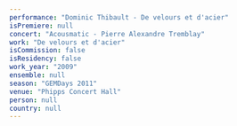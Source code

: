 ```yaml
---
performance: "Dominic Thibault - De velours et d'acier"
isPremiere: null
concert: "Acousmatic - Pierre Alexandre Tremblay"
work: "De velours et d'acier"
isCommission: false
isResidency: false
work_year: "2009"
ensemble: null
season: "GEMDays 2011"
venue: "Phipps Concert Hall"
person: null
country: null
---
```


